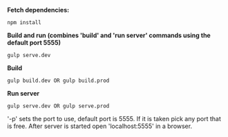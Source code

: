 **Fetch dependencies:**
```
npm install
```

**Build and run (combines 'build' and 'run server' commands using the default port 5555)**
```
gulp serve.dev
```

**Build**
```
gulp build.dev OR gulp build.prod
```

**Run server**
```
gulp serve.dev OR gulp serve.prod

```

'-p' sets the port to use, default port is 5555. If it is taken pick any port that is free.
After server is started open 'localhost:5555' in a browser.